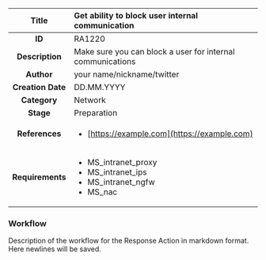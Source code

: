 | Title                       |  Get ability to block user internal communication         |
|:---------------------------:|:--------------------|
| **ID**                      | RA1220            |
| **Description**             | Make sure you can block a user for internal communications   |
| **Author**                  | your name/nickname/twitter        |
| **Creation Date**           | DD.MM.YYYY |
| **Category**                | Network      |
| **Stage**                   | Preparation         |
| **References** |<ul><li>[https://example.com](https://example.com)</li></ul>|
| **Requirements** |<ul><li>MS_intranet_proxy</li><li>MS_intranet_ips</li><li>MS_intranet_ngfw</li><li>MS_nac</li></ul>|

### Workflow

Description of the workflow for the Response Action in markdown format.  
Here newlines will be saved.  
